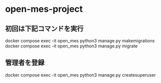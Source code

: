 # open-mes-project

## 初回は下記コマンドを実行
docker compose exec -it open_mes python3 manage.py makemigrations
docker compose exec -it open_mes python3 manage.py migrate

## 管理者を登録
docker compose exec -it open_mes python3 manage.py createsuperuser
